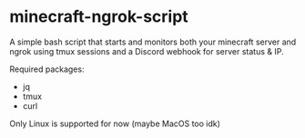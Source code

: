 # minecraft-ngrok-script
A simple bash script that starts and monitors both your minecraft server and ngrok using tmux sessions and a Discord webhook for server status &amp; IP.

Required packages:
- jq
- tmux
- curl

Only Linux is supported for now (maybe MacOS too idk)

